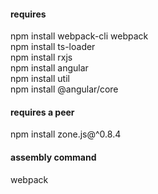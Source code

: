 #### requires
npm install webpack-cli webpack<br>
npm install ts-loader<br>
npm install rxjs<br>
npm install angular<br>
npm install util<br>
npm install @angular/core
#### requires a peer
npm install zone.js@^0.8.4
#### assembly command
webpack
